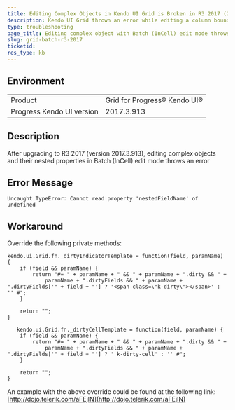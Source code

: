 ```yaml
---
title: Editing Complex Objects in Kendo UI Grid is Broken in R3 2017 (2017.3.913 Version)
description: Kendo UI Grid thrown an error while editing a column bound to a nested property 
type: troubleshooting
page_title: Editing complex object with Batch (InCell) edit mode throws an error with R3 2017 release
slug: grid-batch-r3-2017
ticketid:
res_type: kb
---
```


## Environment

<table>
 <tr>
  <td>Product</td>
  <td>Grid for Progress® Kendo UI®</td>
 </tr>
 <tr>
  <td>Progress Kendo UI version</td>
  <td>2017.3.913</td>
 </tr>
</table>

## Description

After upgrading to R3 2017 (version 2017.3.913), editing complex objects and their nested properties in Batch (InCell) edit mode throws an error 

## Error Message

`Uncaught TypeError: Cannot read property 'nestedFieldName' of undefined`


## Workaround

Override the following private methods:

````
kendo.ui.Grid.fn._dirtyIndicatorTemplate = function(field, paramName) {
    if (field && paramName) {
        return "#= " + paramName + " && " + paramName + ".dirty && " +
            paramName + ".dirtyFields && " + paramName + ".dirtyFields['" + field + "'] ? '<span class=\"k-dirty\"></span>' : '' #";
    }

    return "";
}

   kendo.ui.Grid.fn._dirtyCellTemplate = function(field, paramName) {
    if (field && paramName) {
        return "#= " + paramName + " && " + paramName + ".dirty && " +
            paramName + ".dirtyFields && " + paramName + ".dirtyFields['" + field + "'] ? ' k-dirty-cell' : '' #";
    }

    return "";
}
````

An example with the above override could be found at the following link:
[http://dojo.telerik.com/aFEjIN](http://dojo.telerik.com/aFEjIN)
